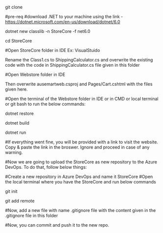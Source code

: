 
git clone <webstore-url>

#pre-req
#download .NET to your machine using the link - https://dotnet.microsoft.com/en-us/download/dotnet/6.0

dotnet new classlib -n StoreCore -f net6.0

cd StoreCore

#Open StoreCore folder in IDE Ex: VisualStuido

Rename the Class1.cs to ShippingCalculator.cs and overwrite the existing code with the code in ShippingCalculator.cs file given in this folder

#Open Webstore folder in IDE

Then overwrite ausemartweb.csproj and Pages/Cart.cshtml with the files given here. 

#Open the terminal of the Webstore folder in IDE or in CMD or local terminal or git bash to run the below commands:

dotnet restore

dotnet build

dotnet run 

#If everything went fine, you will be provided with a link to visit the website. Copy & paste the link in the broswer. Ignore and proceed in case of any warning. 

#Now we are going to upload the StoreCore as new repository to the Azure DevOps. To do that, follow below things:

#Create a new repository in Azure DevOps and name it StoreCore
#Open the local terminal where you have the StoreCore and run below commands

git init

git add remote <your remote repo branch>

#Now, add a new file with name .gitignore file with the content given in the .gitignore file in this folder

#Now, you can commit and push it to the new repo. 



